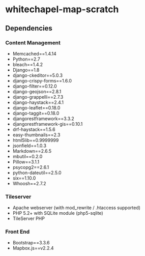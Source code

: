 # whitechapel-map-scratch

## Dependencies

### Content Management

* Memcached==1.4.14
* Python==2.7
* bleach==1.4.2
* Django==1.8
* django-ckeditor==5.0.3
* django-crispy-forms==1.6.0
* django-filter==0.12.0
* django-geojson==2.8.1
* django-grappelli==2.7.3
* django-haystack==2.4.1
* django-leaflet==0.18.0
* django-taggit==0.18.0
* djangorestframework==3.3.2
* djangorestframework-gis==0.10.1
* drf-haystack==1.5.6
* easy-thumbnails==2.3
* html5lib==0.9999999
* jsonfield==1.0.3
* Markdown==2.6.5
* mbutil==0.2.0
* Pillow==3.1.1
* psycopg2==2.6.1
* python-dateutil==2.5.0
* six==1.10.0
* Whoosh==2.7.2

### Tileserver

* Apache webserver (with mod_rewrite / .htaccess supported)
* PHP 5.2+ with SQLite module (php5-sqlite)
* TileServer PHP

### Front End

* Bootstrap==3.3.6
* Mapbox.js==v2.2.4

